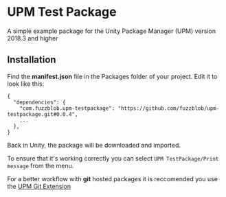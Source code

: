 # UPM Test Package

A simple example package for the Unity Package Manager (UPM) version 2018.3 and higher

## Installation

Find the **manifest.json** file in the Packages folder of your project. Edit it to look like this:

    {
      "dependencies": {
        "com.fuzzblob.upm-testpackage": "https://github.com/fuzzblob/upm-testpackage.git#0.0.4",
        ...
      },
    }

Back in Unity, the package will be downloaded and imported.

To ensure that it's working correctly you can select `UPM TestPackage/Print message` from the menu.

For a better workflow with **git** hosted packages it is reccomended you use the [UPM Git Extension](<https://github.com/mob-sakai/UpmGitExtension>)
